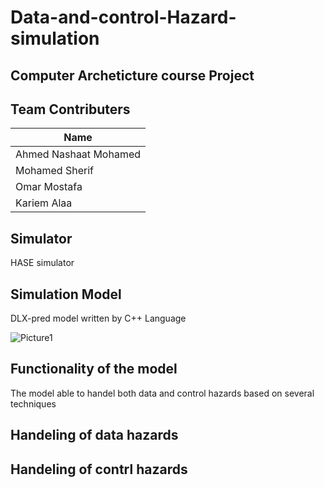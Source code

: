 # Data-and-control-Hazard-simulation

## Computer Archeticture course Project

## Team Contributers
|Name                 | 
|---------------------|
|Ahmed Nashaat Mohamed|    
|Mohamed Sherif       |  
|Omar Mostafa         | 
|Kariem Alaa          |   

## Simulator
HASE simulator

## Simulation Model

DLX-pred model written by C++ Language

![Picture1](https://user-images.githubusercontent.com/65959637/233224538-821daf5d-a94f-4b72-bbde-0ddba85eb942.png)


## Functionality of the model
The model able to handel both data and control hazards based on several techniques 

## Handeling of data hazards


## Handeling of contrl hazards
